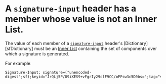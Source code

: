 # A `signature-input` header has a member whose value is not an Inner List.

The value of each member of a [`signature-input`](aignatureInputHeader) header's
[Dictionary][sfDictionary] must be an [Inner List](sfInnerList) containing the
set of components over which a signature is generated.

For example:

```
Signature-Input: signature=("unencoded-digest";sf);keyid="JrQLj5P/89iXES9+vFgrIy29clF9CC/oPPsw3c5D0bs=";tag="sri"
```
